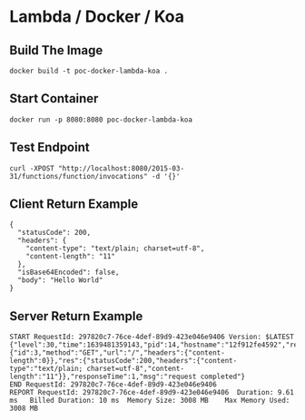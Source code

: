 # Lambda / Docker / Koa

## Build The Image

```
docker build -t poc-docker-lambda-koa .
```

## Start Container

```
docker run -p 8080:8080 poc-docker-lambda-koa
```

## Test Endpoint

```
curl -XPOST "http://localhost:8080/2015-03-31/functions/function/invocations" -d '{}'
```

## Client Return Example

```
{
  "statusCode": 200,
  "headers": {
    "content-type": "text/plain; charset=utf-8",
    "content-length": "11"
  },
  "isBase64Encoded": false,
  "body": "Hello World"
}
```

## Server Return Example

```
START RequestId: 297820c7-76ce-4def-89d9-423e046e9406 Version: $LATEST
{"level":30,"time":1639481359143,"pid":14,"hostname":"12f912fe4592","req":{"id":3,"method":"GET","url":"/","headers":{"content-length":0}},"res":{"statusCode":200,"headers":{"content-type":"text/plain; charset=utf-8","content-length":"11"}},"responseTime":1,"msg":"request completed"}
END RequestId: 297820c7-76ce-4def-89d9-423e046e9406
REPORT RequestId: 297820c7-76ce-4def-89d9-423e046e9406	Duration: 9.61 ms	Billed Duration: 10 ms	Memory Size: 3008 MB	Max Memory Used: 3008 MB
```
